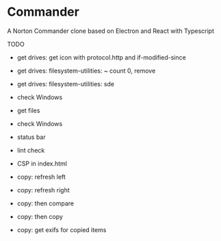 # Commander
A Norton Commander clone based on Electron and React with Typescript

TODO
* get drives: get icon with protocol.http and if-modified-since
* get drives: filesystem-utilities: ~ count 0, remove
* get drives: filesystem-utilities: sde
* check Windows
* get files
* check Windows
* status bar
* lint check
* CSP in index.html

* copy: refresh left 
* copy: refresh right 
* copy: then compare
* copy: then copy
* copy: get exifs for copied items